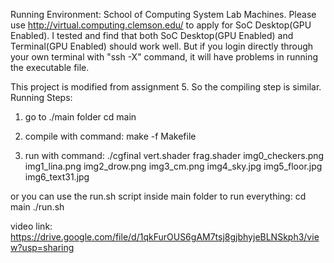 Running Environment:
School of Computing System Lab Machines.
Please use http://virtual.computing.clemson.edu/ to apply for SoC Desktop(GPU Enabled).
I tested and find that both SoC Desktop(GPU Enabled) and Terminal(GPU Enabled) should work well. But if you login directly through your own terminal with "ssh -X" command, it will have problems in running the executable file.

This project is modified from assignment 5. So the compiling step is similar.
Running Steps:
1) go to ./main folder
cd main

2) compile with command:
make -f Makefile

3) run with command:
./cgfinal vert.shader frag.shader img0_checkers.png img1_lina.png img2_drow.png img3_cm.png img4_sky.jpg img5_floor.jpg img6_text31.jpg

or you can use the run.sh script inside main folder to run everything:
cd main
./run.sh


video link:
https://drive.google.com/file/d/1qkFurOUS6gAM7tsj8gjbhyjeBLNSkph3/view?usp=sharing

